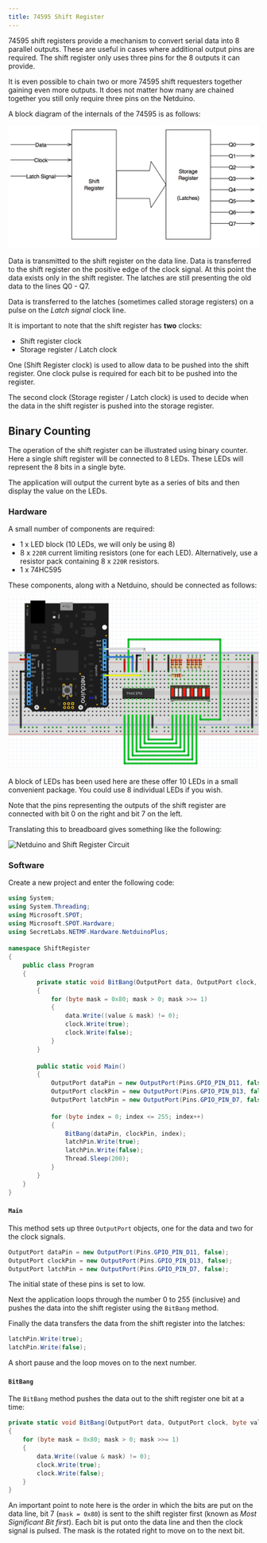 ```yaml
---
title: 74595 Shift Register
---
```


74595 shift registers provide a mechanism to convert serial data into 8 parallel outputs.  These are useful in cases where additional output pins are required.  The shift register only uses three pins for the 8 outputs it can provide.

It is even possible to chain two or more 74595 shift requesters together gaining even more outputs.  It does not matter how many are chained together you still only require three pins on the Netduino.

A block diagram of the internals of the 74595 is as follows:

![Shift Register](ShiftRegister.png)

Data is transmitted to the shift register on the data line.  Data is transferred to the shift register on the positive edge of the clock signal.  At this point the data exists only in the shift register.  The latches are still presenting the old data to the lines Q0 - Q7.

Data is transferred to the latches (sometimes called storage registers) on a pulse on the _Latch signal_ clock line.

It is important to note that the shift register has **two** clocks:

* Shift register clock
* Storage register / Latch clock

One (Shift Register clock) is used to allow data to be pushed into the shift register.  One clock pulse is required for each bit to be pushed into the register.

The second clock (Storage register / Latch clock) is used to decide when the data in the shift register is pushed into the storage register.

## Binary Counting

The operation of the shift register can be illustrated using binary counter.  Here a single shift register will be connected to 8 LEDs.  These LEDs will represent the 8 bits in a single byte.

The application will output the current byte as a series of bits and then display the value on the LEDs.

### Hardware

A small number of components are required:

* 1 x LED block (10 LEDs, we will only be using 8)
* 8 x `220R` current limiting resistors (one for each LED).  Alternatively, use a resistor pack containing 8 x `220R` resistors.
* 1 x 74HC595

These components, along with a Netduino, should be connected as follows:

![Netduino and Shift Register](ShiftRegisterAndLEDFritzing.png)

A block of LEDs has been used here are these offer 10 LEDs in a small convenient package.  You could use 8 individual LEDs if you wish.

Note that the pins representing the outputs of the shift register are connected with bit 0 on the right and bit 7 on the left.

Translating this to breadboard gives something like the following:

![Netduino and Shift Register Circuit](ShiftRegisterCircuitOnBreadboard.jpg)

### Software

Create a new project and enter the following code:

```csharp
using System;
using System.Threading;
using Microsoft.SPOT;
using Microsoft.SPOT.Hardware;
using SecretLabs.NETMF.Hardware.NetduinoPlus;

namespace ShiftRegister
{
    public class Program
    {
        private static void BitBang(OutputPort data, OutputPort clock, byte value)
        {
            for (byte mask = 0x80; mask > 0; mask >>= 1)
            {
                data.Write((value & mask) != 0);
                clock.Write(true);
                clock.Write(false);
            }
        }

        public static void Main()
        {
            OutputPort dataPin = new OutputPort(Pins.GPIO_PIN_D11, false);
            OutputPort clockPin = new OutputPort(Pins.GPIO_PIN_D13, false);
            OutputPort latchPin = new OutputPort(Pins.GPIO_PIN_D7, false);

            for (byte index = 0; index <= 255; index++)
            {
                BitBang(dataPin, clockPin, index);
                latchPin.Write(true);
                latchPin.Write(false);
                Thread.Sleep(200);
            }
        }
    }
}
```

#### `Main`

This method sets up three `OutputPort` objects, one for the data and two for the clock signals.

```csharp
OutputPort dataPin = new OutputPort(Pins.GPIO_PIN_D11, false);
OutputPort clockPin = new OutputPort(Pins.GPIO_PIN_D13, false);
OutputPort latchPin = new OutputPort(Pins.GPIO_PIN_D7, false);
```

The initial state of these pins is set to low.

Next the application loops through the number 0 to 255 (inclusive) and pushes the data into the shift register using the `BitBang` method.

Finally the data transfers the data from the shift register into the latches:

```csharp
latchPin.Write(true);
latchPin.Write(false);
```

A short pause and the loop moves on to the next number.

#### `BitBang`

The `BitBang` method pushes the data out to the shift register one bit at a time:


```csharp
private static void BitBang(OutputPort data, OutputPort clock, byte value)
{
    for (byte mask = 0x80; mask > 0; mask >>= 1)
    {
        data.Write((value & mask) != 0);
        clock.Write(true);
        clock.Write(false);
    }
}
```

An important point to note here is the order in which the bits are put on the data line, bit 7 (`mask = 0x80`) is sent to the shift register first (known as _Most Significant Bit first_).  Each bit is put onto the data line and then the clock signal is pulsed.  The mask is the rotated right to move on to the next bit.